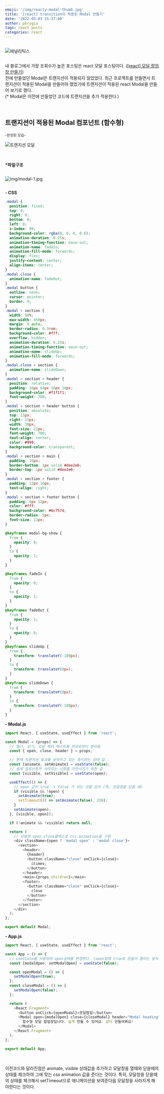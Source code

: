 ```yaml
---
emoji: '/img/reacty-modal-thumb.jpg'
title: '[react] transition이 적용된 Modal 만들기'
date: '2022-03-03 15:37:00'
author: phrygia
tags: react posts
categories: react
---
```


<div style="text-align: left; display:inline-block;">

![애널리틱스](img/2022-03-03-modal1.jpg)

</div>

내 블로그에서 가장 조회수가 높은 포스팅은 react 모달 포스팅이다. (<a href="https://phrygia.github.io/react/2021-09-21-react-modal/" target="_blank">[react] 모달 팝업창 만들기</a>) <br>
전에 만들었던 Modal은 트랜지션이 적용되지 않았었다. 최근 프로젝트를 만들면서 트랜지션이 적용된 Modal을 만들어야 했었기에 트랜지션이 적용된 react Modal을 만들어 보기로 했다. <br>
(\* Modal은 이전에 만들었던 코드에 트랜지션을 추가 적용한다.)

<br>

## 트랜지션이 적용된 Modal 컴포넌트 (함수형)

<small class="from">-완성된 모습-</small>

![트랜지션 모달](img/2022-03-03-modal2.gif)

<br>

**\*파일구조** <br>

<div style="text-align: left; display:inline-block;">

![img/modal-1.jpg](img/modal-1.jpg)

</div>

**- CSS**

```css
.modal {
  position: fixed;
  top: 0;
  right: 0;
  bottom: 0;
  left: 0;
  z-index: 99;
  background-color: rgba(0, 0, 0, 0.6);
  animation-duration: 0.25s;
  animation-timing-function: ease-out;
  animation-name: fadeIn;
  animation-fill-mode: forwards;
  display: flex;
  justify-content: center;
  align-items: center;
}
.modal.close {
  animation-name: fadeOut;
}
.modal button {
  outline: none;
  cursor: pointer;
  border: 0;
}
.modal > section {
  width: 90%;
  max-width: 450px;
  margin: 0 auto;
  border-radius: 0.3rem;
  background-color: #fff;
  overflow: hidden;
  animation-duration: 0.25s;
  animation-timing-function: ease-out;
  animation-name: slideUp;
  animation-fill-mode: forwards;
}
.modal.close > section {
  animation-name: slideDown;
}
.modal > section > header {
  position: relative;
  padding: 16px 64px 16px 16px;
  background-color: #f1f1f1;
  font-weight: 700;
}
.modal > section > header button {
  position: absolute;
  top: 15px;
  right: 15px;
  width: 30px;
  font-size: 21px;
  font-weight: 700;
  text-align: center;
  color: #999;
  background-color: transparent;
}
.modal > section > main {
  padding: 16px;
  border-bottom: 1px solid #dee2e6;
  border-top: 1px solid #dee2e6;
}
.modal > section > footer {
  padding: 12px 16px;
  text-align: right;
}
.modal > section > footer button {
  padding: 6px 12px;
  color: #fff;
  background-color: #6c757d;
  border-radius: 5px;
  font-size: 13px;
}

@keyframes modal-bg-show {
  from {
    opacity: 0;
  }
  to {
    opacity: 1;
  }
}

@keyframes fadeIn {
  from {
    opacity: 0;
  }
  to {
    opacity: 1;
  }
}
@keyframes fadeOut {
  from {
    opacity: 1;
  }
  to {
    opacity: 0;
  }
}
@keyframes slideUp {
  from {
    transform: translateY(-100px);
  }
  to {
    transform: translateY(0px);
  }
}
@keyframes slideDown {
  from {
    transform: translateY(0px);
  }
  to {
    transform: translateY(-100px);
  }
}
```

**- Modal.js**

```js
import React, { useState, useEffect } from 'react';

const Modal = (props) => {
  // 열기, 닫기, 모달 헤더 텍스트를 부모로부터 받아옴
  const { open, close, header } = props;

  // 현재 트랜지션 효과를 보여주고 있는 중이라는 상태 값
  const [animate, setAnimate] = useState(false);
  // 실제 컴포넌트가 사라지는 시점을 지연시키기 위한 값
  const [visible, setVisible] = useState(open);

  useEffect(() => {
    // open 값이 true -> false 가 되는 것을 감지 (즉, 모달창을 닫을 때)
    if (visible && !open) {
      setAnimate(true);
      setTimeout(() => setAnimate(false), 250);
    }
    setAnimate(open);
  }, [visible, open]);

  if (!animate && !visible) return null;

  return (
    // 모달의 open close클래스로 css animation을 구현
    <div className={open ? 'modal open' : 'modal close'}>
      <section>
        <header>
          {header}
          <button className="close" onClick={close}>
            &times;
          </button>
        </header>
        <main>{props.children}</main>
        <footer>
          <button className="close" onClick={close}>
            close
          </button>
        </footer>
      </section>
    </div>
  );
};

export default Modal;
```

**- App.js**

```js
import React, { useState, useEffect } from 'react';

const App = () => {
  // useState를 사용하여 open상태를 변경한다. (open일때 true로 만들어 열리는 방식)
  const [modalOpen, setModalOpen] = useState(false);

  const openModal = () => {
    setModalOpen(true);
  };
  const closeModal = () => {
    setModalOpen(false);
  };

  return (
    <React.Fragment>
      <button onClick={openModal}>모달팝업</button>
      <Modal open={modalOpen} close={closeModal} header="Modal heading">
        함수형 모달 팝업창입니다. 쉽게 만들 수 있어요. 같이 만들어봐요!
      </Modal>
    </React.Fragment>
  );
};

export default App;
```

<br>

이전코드와 달라진점은 animate, visible 상태값을 추가하고 모달창을 열때와 닫을때의 상태를 체크하여 그에 맞는 css animation 값을 준다는 것이다. 특히, 모달창을 닫을때의 상태를 체크해서 setTimeout으로 애니메이션을 보여준다음 모달창을 사라지게 해야한다는 것이다.

<br>
